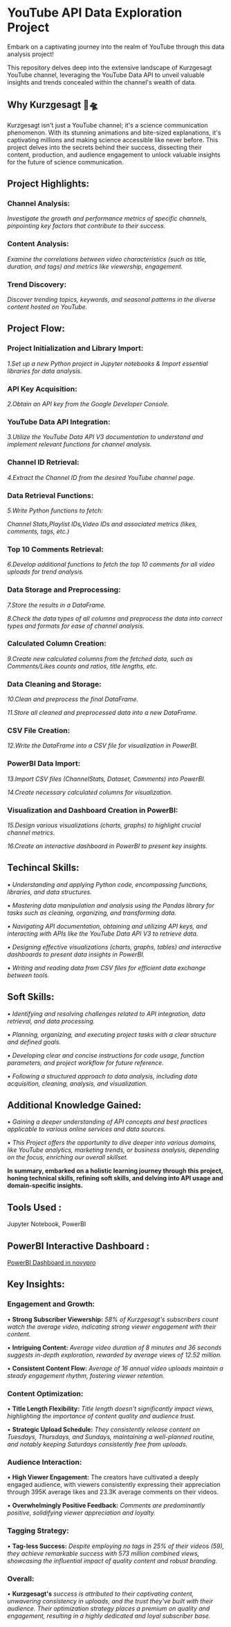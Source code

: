 # YouTube API Data Exploration Project

Embark on a captivating journey into the realm of YouTube through this data analysis project!

This repository delves deep into the extensive landscape of Kurzgesagt YouTube channel, leveraging the YouTube Data API to unveil valuable insights and trends concealed within the channel's wealth of data.

## Why Kurzgesagt 🤖🛸

Kurzgesagt isn't just a YouTube channel; it's a science communication phenomenon. With its stunning animations and bite-sized explanations, it's captivating millions and making science accessible like never before. This project delves into the secrets behind their success, dissecting their content, production, and audience engagement to unlock valuable insights for the future of science communication.

## Project Highlights:

### Channel Analysis:
  _Investigate the growth and performance metrics of specific channels, pinpointing key factors that contribute to their success._

### Content Analysis:
  _Examine the correlations between video characteristics (such as title, duration, and tags) and metrics like viewership, engagement._

### Trend Discovery:
  _Discover trending topics, keywords, and seasonal patterns in the diverse content hosted on YouTube._

## Project Flow:

### Project Initialization and Library Import:

_1.Set up a new Python project in Jupyter notebooks & Import essential libraries for data analysis._
  
### API Key Acquisition:

_2.Obtain an API key from the Google Developer Console._

### YouTube Data API Integration:

_3.Utilize the YouTube Data API V3 documentation to understand and implement relevant functions for channel analysis._

### Channel ID Retrieval:

_4.Extract the Channel ID from the desired YouTube channel page._

### Data Retrieval Functions:

_5.Write Python functions to fetch:_

  _Channel Stats,Playlist IDs,Video IDs and associated metrics (likes, comments, tags, etc.)_
  
### Top 10 Comments Retrieval:

_6.Develop additional functions to fetch the top 10 comments for all video uploads for trend analysis._

### Data Storage and Preprocessing:

_7.Store the results in a DataFrame._

_8.Check the data types of all columns and preprocess the data into correct types and formats for ease of channel analysis._

### Calculated Column Creation:

_9.Create new calculated columns from the fetched data, such as Comments/Likes counts and ratios, title lengths, etc._

### Data Cleaning and Storage:

_10.Clean and preprocess the final DataFrame._

_11.Store all cleaned and preprocessed data into a new DataFrame._

### CSV File Creation:

_12.Write the DataFrame into a CSV file for visualization in PowerBI._

### PowerBI Data Import:

_13.Import CSV files (ChannelStats, Dataset, Comments) into PowerBI._

_14.Create necessary calculated columns for visualization._

### Visualization and Dashboard Creation in PowerBI:

_15.Design various visualizations (charts, graphs) to highlight crucial channel metrics._

_16.Create an interactive dashboard in PowerBI to present key insights._


## Techincal Skills:

_•	Understanding and applying Python code, encompassing functions, libraries, and data structures._

_•	Mastering data manipulation and analysis using the Pandas library for tasks such as cleaning, organizing, and transforming data._

_•	Navigating API documentation, obtaining and utilizing API keys, and interacting with APIs like the YouTube Data API V3 to retrieve data._

_•	Designing effective visualizations (charts, graphs, tables) and interactive dashboards to present data insights in PowerBI._

_•	Writing and reading data from CSV files for efficient data exchange between tools._

## Soft Skills:

_•	Identifying and resolving challenges related to API integration, data retrieval, and data processing._

_•	Planning, organizing, and executing project tasks with a clear structure and defined goals._

_•	Developing clear and concise instructions for code usage, function parameters, and project workflow for future reference._

_•	Following a structured approach to data analysis, including data acquisition, cleaning, analysis, and visualization._

## Additional Knowledge Gained:

_•	Gaining a deeper understanding of API concepts and best practices applicable to various online services and data sources._

_•	This Project offers the opportunity to dive deeper into various domains, like YouTube analytics, marketing trends, or business analysis, depending on the focus, enriching our overall skillset._

**In summary, embarked on a holistic learning journey through this project, honing technical skills, refining soft skills, and delving into API usage and domain-specific insights.**

## Tools Used :

Jupyter Notebook, PowerBI

## PowerBI Interactive Dashboard :

[PowerBI Dashboard in novypro](https://www.novypro.com/project/youtubeapidataanalysis)

## Key Insights:

### Engagement and Growth:

•	**Strong Subscriber Viewership:** _58% of Kurzgesagt's subscribers count watch the average video, indicating strong viewer engagement with their content._

•	**Intriguing Content:** _Average video duration of 8 minutes and 36 seconds suggests in-depth exploration, rewarded by average views of 12.52 million._

•	**Consistent Content Flow:** _Average of 16 annual video uploads maintain a steady engagement rhythm, fostering viewer retention._

### Content Optimization:

•	**Title Length Flexibility:** _Title length doesn't significantly impact views, highlighting the importance of content quality and audience trust._

•	**Strategic Upload Schedule:** _They consistently release content on Tuesdays, Thursdays, and Sundays, maintaining a well-planned routine, and notably keeping Saturdays consistently free from uploads._

### Audience Interaction:

•	**High Viewer Engagement:** The creators have cultivated a deeply engaged audience, with viewers consistently expressing their appreciation through 395K average likes and 23.3K average comments on their videos.

•	**Overwhelmingly Positive Feedback:** _Comments are predominantly positive, solidifying viewer appreciation and loyalty._

### Tagging Strategy:

•	**Tag-less Success:** _Despite employing no tags in 25% of their videos (59), they achieve remarkable success with 573 million combined views, showcasing the influential impact of quality content and robust branding._

### Overall:

•	**Kurzgesagt's** _success is attributed to their captivating content, unwavering consistency in uploads, and the trust they've built with their audience. Their optimization strategy places a premium on quality and engagement, resulting in a highly dedicated and loyal subscriber base._
